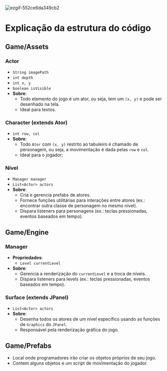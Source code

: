 ![ezgif-552ce6da349cb2](https://github.com/user-attachments/assets/99d1185c-15d9-4241-8f60-7087c62589fa)

# Explicação da estrutura do código

## Game/Assets

### Actor
  - `String imagePath`
  - `int depth`
  - `int x, y`
  - `boolean isVisible`
- **Sobre**:
  - Todo elemento do jogo é um ator, ou seja, tem um `(x, y)` e pode ser desenhado na tela.
  - Ideal para textos.

### Character (extends Ator)
  - `int row, col`
- **Sobre**:
  - Todo `Ator` com `(x, y)` restrito ao tabuleiro é chamado de personagem, ou seja, a movimentação é dada pelas `row` e `col`.
  - Ideal para o jogador;

### Nível
  - `Manager manager`
  - `List<Actor> actors`
- **Sobre**:
  - Cria e gerencia prefabs de atores.
  - Fornece funções utilitárias para interações entre atores (ex.: encontrar outra classe de personagem no mesmo nível).
  - Dispara listeners para personagens (ex.: teclas pressionadas, eventos baseados em tempo).

## Game/Engine

### Manager
- **Propriedades**:
  - `Level currentLevel`
- **Sobre**:
  - Gerencia a renderização do `currentLevel` e a troca de níveis.
  - Dispara listeners para levels (ex.: teclas pressionadas, eventos baseados em tempo).

### Surface (extends JPanel)
  - `List<Actor> actors`
- **Sobre**:
  - Desenha todos os atores de um nível específico usando as funções de `Graphics` do `JPanel`.
  - Responsável pela renderização gráfica do jogo.


## Game/Prefabs
  - Local onde programadores irão criar os objetos próprios de seu jogo.
  - Contem alguns objetos e um script de movimentação do jogador.
